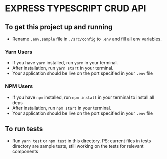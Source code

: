 # EXPRESS TYPESCRIPT CRUD API

## To get this project up and running

- Rename `.env.sample` file in `./src/config` to `.env` and fill all env variables. 

### Yarn Users

- If you have `yarn` installed, run `yarn` in your terminal.
- After installation, run `yarn start` in your terminal.
- Your application should be live on the port specified in your `.env` file

### NPM Users

- If you have `npm` installed, run `npm install` in your terminal to install all deps
- After installation, run `npm start` in your terminal.
- Your application should be live on the port specified in your `.env` file

## To run tests

- Run `yarn test` or `npm test` in this directory.
PS: current files in tests directory are sample tests, still working on the tests for relevant components